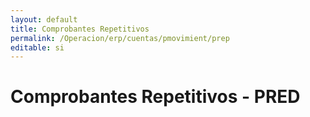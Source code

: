 ```yaml
---
layout: default  
title: Comprobantes Repetitivos
permalink: /Operacion/erp/cuentas/pmovimient/prep  
editable: si  
---  
```


# Comprobantes Repetitivos - PRED  






